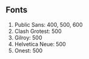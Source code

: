 ## Fonts

1. Public Sans: 400, 500, 600
2. Clash Grotest: 500
3. Gilroy: 500
4. Helvetica Neue: 500
5. Onest: 500
